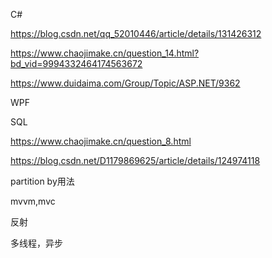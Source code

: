 C#

https://blog.csdn.net/qq_52010446/article/details/131426312

https://www.chaojimake.cn/question_14.html?bd_vid=9994332464174563672

https://www.duidaima.com/Group/Topic/ASP.NET/9362



WPF

SQL

https://www.chaojimake.cn/question_8.html

https://blog.csdn.net/D1179869625/article/details/124974118

partition by用法

mvvm,mvc

反射

多线程，异步

